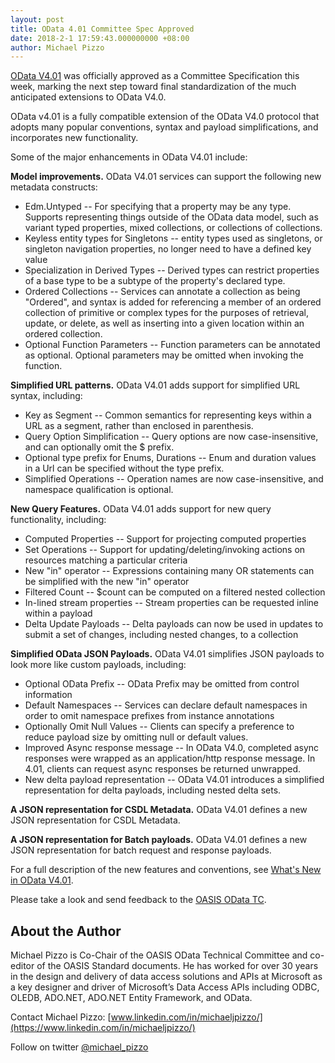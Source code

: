 ```yaml
---
layout: post
title: OData 4.01 Committee Spec Approved
date: 2018-2-1 17:59:43.000000000 +08:00
author: Michael Pizzo
---
```

[OData V4.01](https://docs.oasis-open.org/odata/odata/v4.01/odata-v4.01-part1-protocol.html) was officially approved as a Committee Specification this week, marking the next step toward final standardization of the much anticipated extensions to OData V4.0.

OData v4.01 is a fully compatible extension of the OData V4.0 protocol that adopts many popular conventions, syntax and payload simplifications, and incorporates new functionality.

Some of the major enhancements in OData V4.01 include:

**Model improvements.**
OData V4.01 services can support the following new metadata constructs:

* Edm.Untyped -- For specifying that a property may be any type. Supports representing things outside of the OData data model, such as variant typed properties, mixed collections, or collections of collections.
* Keyless entity types for Singletons -- entity types used as singletons, or singleton navigation properties, no longer need to have a defined key value
* Specialization in Derived Types -- Derived types can restrict properties of a base type to be a subtype of the property's declared type.
* Ordered Collections -- Services can annotate a collection as being "Ordered", and syntax is added for referencing a member of an ordered collection of primitive or complex types for the purposes of retrieval, update, or delete, as well as inserting into a given location within an ordered collection.
* Optional Function Parameters -- Function parameters can be annotated as optional. Optional parameters may be omitted when invoking the function.

**Simplified URL patterns.**
OData V4.01 adds support for simplified URL syntax, including:

* Key as Segment -- Common semantics for representing keys within a URL as a segment, rather than enclosed in parenthesis.
* Query Option Simplification -- Query options are now case-insensitive, and can optionally omit the $ prefix.
* Optional type prefix for Enums, Durations -- Enum and duration values in a Url can be specified without the type prefix.
* Simplified Operations -- Operation names are now case-insensitive, and namespace qualification is optional.

**New Query Features.**
OData V4.01 adds support for new query functionality, including:

* Computed Properties -- Support for projecting computed properties
* Set Operations -- Support for updating/deleting/invoking actions on resources matching a particular criteria 
* New "in" operator -- Expressions containing many OR statements can be simplified with the new "in" operator
* Filtered Count -- $count can be computed on a filtered nested collection
* In-lined stream properties -- Stream properties can be requested inline within a payload
* Delta Update Payloads -- Delta payloads can now be used in updates to submit a set of changes, including nested changes, to a collection

**Simplified OData JSON Payloads.**
OData V4.01 simplifies JSON payloads to look more like custom payloads, including:

* Optional OData Prefix -- OData Prefix may be omitted from control information
* Default Namespaces -- Services can declare default namespaces in order to omit namespace prefixes from instance annotations
* Optionally Omit Null Values -- Clients can specify a preference to reduce payload size by omitting null or default values.
* Improved Async response message -- In OData V4.0, completed async responses were wrapped as an application/http response message. In 4.01, clients can request async responses be returned unwrapped.
* New delta payload representation -- OData V4.01 introduces a simplified representation for delta payloads, including nested delta sets.

**A JSON representation for CSDL Metadata.**
OData V4.01 defines a new JSON representation for CSDL Metadata.

**A JSON representation for Batch payloads.**
OData V4.01 defines a new JSON representation for batch request and response payloads.


For a full description of the new features and conventions, see [What's New in OData V4.01](https://docs.oasis-open.org/odata/new-in-odata/v4.01/new-in-odata-v4.01.html).

Please take a look and send feedback to the [OASIS OData TC](https://www.oasis-open.org/committees/comments/form.php?wg_abbrev=odata).

About the Author
----------------

Michael Pizzo is Co-Chair of the OASIS OData Technical Committee and co-editor of the OASIS Standard documents. He has worked for over 30 years in the design and delivery of data access solutions and APIs at Microsoft as a key designer and driver of Microsoft’s Data Access APIs including ODBC, OLEDB, ADO.NET, ADO.NET Entity Framework, and OData. 

Contact Michael Pizzo:
[www.linkedin.com/in/michaeljpizzo/](https://www.linkedin.com/in/michaeljpizzo/)

Follow on twitter [@michael_pizzo](https://twitter.com/michael_pizzo)